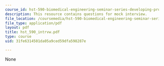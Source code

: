 ```yaml
---
course_id: hst-590-biomedical-engineering-seminar-series-developing-professional-skills-fall-2006
description: This resource contains questions for mock interview.
file_location: /coursemedia/hst-590-biomedical-engineering-seminar-series-developing-professional-skills-fall-2006/31fe6314501da05a9ced59dfa598287e_hst_590_intrvw.pdf
file_type: application/pdf
layout: pdf
title: hst_590_intrvw.pdf
type: course
uid: 31fe6314501da05a9ced59dfa598287e

---
```

None